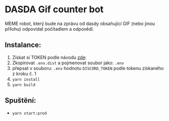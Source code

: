DASDA Gif counter bot
====================

MEME robot, který bude na zprávu od dasdy obsahující GIF 
(nebo jinou přílohu) odpovídat počítadlem a odpovědí.

## Instalance:

1. Získat si TOKEN podle návodu [zde](https://www.freecodecamp.org/news/create-a-discord-bot-with-javascript-nodejs/): 
2. Zkopírovat `.env.dist` a pojmenovat soubor jako: `.env` 
3. přepsat v souboru: `.env` hodnotu `DISCORD_TOKEN` podle tokenu získaného z kroku č. 1
4. `yarn install`
5. `yarn build`

## Spuštění:

* `yarn start:prod`